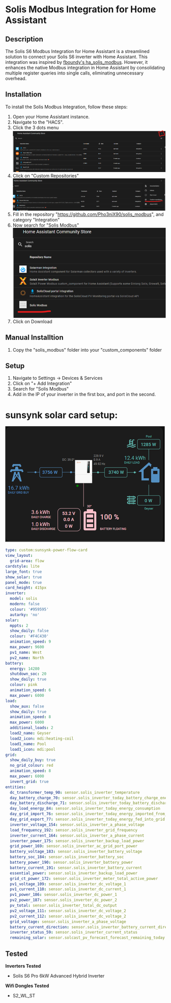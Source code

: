 # Solis Modbus Integration for Home Assistant

## Description

The Solis S6 Modbus Integration for Home Assistant is a streamlined solution to connect your Solis S6 inverter with Home Assistant. This integration was inspired by [fboundy's ha_solis_modbus](https://github.com/fboundy/ha_solis_modbus/tree/main). However, it enhances the native Modbus integration in Home Assistant by consolidating multiple register queries into single calls, eliminating unnecessary overhead.

## Installation

To install the Solis Modbus Integration, follow these steps:

1. Open your Home Assistant instance.
2. Navigate to the "HACS".
3. Click the 3 dots menu
![img.png](img.png)
4. Click on "Custom Repositories"
![img_1.png](img_1.png)
5. Fill in the repository "https://github.com/Pho3niX90/solis_modbus", and category "Integration"
6. Now search for "Solis Modbus"
![img_2.png](img_2.png)
7. Click on Download


## Manual Installtion
1. Copy the "solis_modbus" folder into your "custom_components" folder

## Setup
1. Navigate to Settings -> Devices & Services
2. Click on "+ Add Integration"
3. Search for "Solis Modbus"
4. Add in the IP of your inverter in the first box, and port in the second.

# sunsynk solar card setup:
![img_3.png](img_3.png)
```yaml
type: custom:sunsynk-power-flow-card
view_layout:
  grid-area: flow
cardstyle: lite
large_font: true
show_solar: true
panel_mode: true
card_height: 415px
inverter:
  model: solis
  modern: false
  colour: '#959595'
  autarky: 'no'
solar:
  mppts: 2
  show_daily: false
  colour: '#F4C430'
  animation_speed: 9
  max_power: 9600
  pv1_name: West
  pv2_name: North
battery:
  energy: 14280
  shutdown_soc: 20
  show_daily: true
  colour: pink
  animation_speed: 6
  max_power: 6000
load:
  show_aux: false
  show_daily: true
  animation_speed: 8
  max_power: 6000
  additional_loads: 2
  load2_name: Geyser
  load2_icon: mdi:heating-coil
  load1_name: Pool
  load1_icon: mdi:pool
grid:
  show_daily_buy: true
  no_grid_colour: red
  animation_speed: 8
  max_power: 6000
  invert_grid: true
entities:
  dc_transformer_temp_90: sensor.solis_inverter_temperature
  day_battery_charge_70: sensor.solis_inverter_today_battery_charge_energy
  day_battery_discharge_71: sensor.solis_inverter_today_battery_discharge_energy
  day_load_energy_84: sensor.solis_inverter_today_energy_consumption
  day_grid_import_76: sensor.solis_inverter_today_energy_imported_from_grid
  day_grid_export_77: sensor.solis_inverter_today_energy_fed_into_grid
  inverter_voltage_154: sensor.solis_inverter_a_phase_voltage
  load_frequency_192: sensor.solis_inverter_grid_frequency
  inverter_current_164: sensor.solis_inverter_a_phase_current
  inverter_power_175: sensor.solis_inverter_backup_load_power
  grid_power_169: sensor.solis_inverter_ac_grid_port_power
  battery_voltage_183: sensor.solis_inverter_battery_voltage
  battery_soc_184: sensor.solis_inverter_battery_soc
  battery_power_190: sensor.solis_inverter_battery_power
  battery_current_191: sensor.solis_inverter_battery_current
  essential_power: sensor.solis_inverter_backup_load_power
  grid_ct_power_172: sensor.solis_inverter_meter_total_active_power
  pv1_voltage_109: sensor.solis_inverter_dc_voltage_1
  pv1_current_110: sensor.solis_inverter_dc_current_1
  pv1_power_186: sensor.solis_inverter_dc_power_1
  pv2_power_187: sensor.solis_inverter_dc_power_2
  pv_total: sensor.solis_inverter_total_dc_output
  pv2_voltage_111: sensor.solis_inverter_dc_voltage_2
  pv2_current_112: sensor.solis_inverter_dc_voltage_2
  grid_voltage: sensor.solis_inverter_a_phase_voltage
  battery_current_direction: sensor.solis_inverter_battery_current_direction
  inverter_status_59: sensor.solis_inverter_current_status
  remaining_solar: sensor.solcast_pv_forecast_forecast_remaining_today
```

## Tested
**Inverters Tested**
- Solis S6 Pro 6kW Advanced Hybrid Inverter

**Wifi Dongles Tested**
- S2_WL_ST
